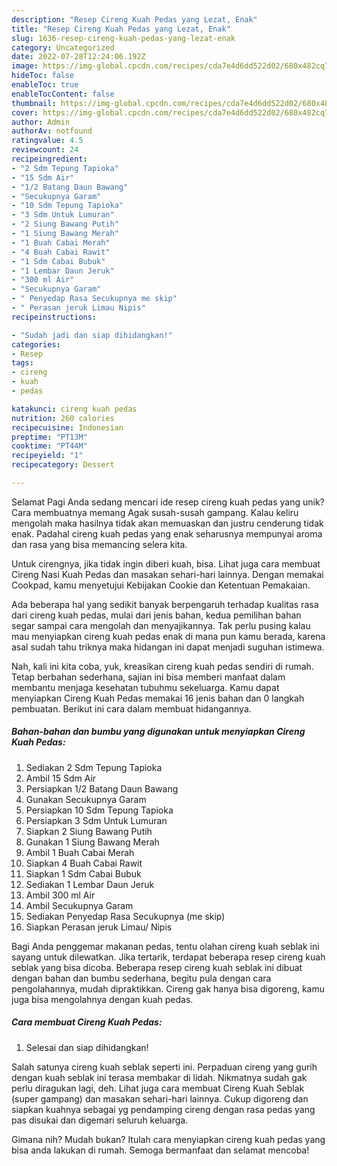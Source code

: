 ```yaml
---
description: "Resep Cireng Kuah Pedas yang Lezat, Enak"
title: "Resep Cireng Kuah Pedas yang Lezat, Enak"
slug: 1636-resep-cireng-kuah-pedas-yang-lezat-enak
category: Uncategorized
date: 2022-07-28T12:24:06.192Z
image: https://img-global.cpcdn.com/recipes/cda7e4d6dd522d02/680x482cq70/cireng-kuah-pedas-foto-resep-utama.jpg
hideToc: false
enableToc: true
enableTocContent: false
thumbnail: https://img-global.cpcdn.com/recipes/cda7e4d6dd522d02/680x482cq70/cireng-kuah-pedas-foto-resep-utama.jpg
cover: https://img-global.cpcdn.com/recipes/cda7e4d6dd522d02/680x482cq70/cireng-kuah-pedas-foto-resep-utama.jpg
author: Admin
authorAv: notfound
ratingvalue: 4.5
reviewcount: 24
recipeingredient:
- "2 Sdm Tepung Tapioka"
- "15 Sdm Air"
- "1/2 Batang Daun Bawang"
- "Secukupnya Garam"
- "10 Sdm Tepung Tapioka"
- "3 Sdm Untuk Lumuran"
- "2 Siung Bawang Putih"
- "1 Siung Bawang Merah"
- "1 Buah Cabai Merah"
- "4 Buah Cabai Rawit"
- "1 Sdm Cabai Bubuk"
- "1 Lembar Daun Jeruk"
- "300 ml Air"
- "Secukupnya Garam"
- " Penyedap Rasa Secukupnya me skip"
- " Perasan jeruk Limau Nipis"
recipeinstructions:

- "Sudah jadi dan siap dihidangkan!"
categories:
- Resep
tags:
- cireng
- kuah
- pedas

katakunci: cireng kuah pedas 
nutrition: 260 calories
recipecuisine: Indonesian
preptime: "PT13M"
cooktime: "PT44M"
recipeyield: "1"
recipecategory: Dessert

---
```



Selamat Pagi Anda sedang mencari ide resep cireng kuah pedas yang unik? Cara membuatnya memang Agak susah-susah gampang. Kalau keliru mengolah maka hasilnya tidak akan memuaskan dan justru cenderung tidak enak. Padahal cireng kuah pedas yang enak seharusnya mempunyai aroma dan rasa yang bisa memancing selera kita.


Untuk cirengnya, jika tidak ingin diberi kuah, bisa. Lihat juga cara membuat Cireng Nasi Kuah Pedas dan masakan sehari-hari lainnya. Dengan memakai Cookpad, kamu menyetujui Kebijakan Cookie dan Ketentuan Pemakaian.

Ada beberapa hal yang sedikit banyak berpengaruh terhadap kualitas rasa dari cireng kuah pedas, mulai dari jenis bahan, kedua pemilihan bahan segar sampai cara mengolah dan menyajikannya. Tak perlu pusing kalau mau menyiapkan cireng kuah pedas enak di mana pun kamu berada, karena asal sudah tahu triknya maka hidangan ini dapat menjadi suguhan istimewa.


Nah, kali ini kita coba, yuk, kreasikan cireng kuah pedas sendiri di rumah. Tetap berbahan sederhana, sajian ini bisa memberi manfaat dalam membantu menjaga kesehatan tubuhmu sekeluarga. Kamu dapat menyiapkan Cireng Kuah Pedas memakai 16 jenis bahan dan 0 langkah pembuatan. Berikut ini cara dalam membuat hidangannya.

<!--inarticleads1-->

##### Bahan-bahan dan bumbu yang digunakan untuk menyiapkan Cireng Kuah Pedas:

1. Sediakan 2 Sdm Tepung Tapioka
1. Ambil 15 Sdm Air
1. Persiapkan 1/2 Batang Daun Bawang
1. Gunakan Secukupnya Garam
1. Persiapkan 10 Sdm Tepung Tapioka
1. Persiapkan 3 Sdm Untuk Lumuran
1. Siapkan 2 Siung Bawang Putih
1. Gunakan 1 Siung Bawang Merah
1. Ambil 1 Buah Cabai Merah
1. Siapkan 4 Buah Cabai Rawit
1. Siapkan 1 Sdm Cabai Bubuk
1. Sediakan 1 Lembar Daun Jeruk
1. Ambil 300 ml Air
1. Ambil Secukupnya Garam
1. Sediakan  Penyedap Rasa Secukupnya (me skip)
1. Siapkan  Perasan jeruk Limau/ Nipis


Bagi Anda penggemar makanan pedas, tentu olahan cireng kuah seblak ini sayang untuk dilewatkan. Jika tertarik, terdapat beberapa resep cireng kuah seblak yang bisa dicoba. Beberapa resep cireng kuah seblak ini dibuat dengan bahan dan bumbu sederhana, begitu pula dengan cara pengolahannya, mudah dipraktikkan. Cireng gak hanya bisa digoreng, kamu juga bisa mengolahnya dengan kuah pedas. 

<!--inarticleads2-->

##### Cara membuat Cireng Kuah Pedas:


1. Selesai dan siap dihidangkan!

Salah satunya cireng kuah seblak seperti ini. Perpaduan cireng yang gurih dengan kuah seblak ini terasa membakar di lidah. Nikmatnya sudah gak perlu diragukan lagi, deh. Lihat juga cara membuat Cireng Kuah Seblak (super gampang) dan masakan sehari-hari lainnya. Cukup digoreng dan siapkan kuahnya sebagai yg pendamping cireng dengan rasa pedas yang pas disukai dan digemari seluruh keluarga. 

Gimana nih? Mudah bukan? Itulah cara menyiapkan cireng kuah pedas yang bisa anda lakukan di rumah. Semoga bermanfaat dan selamat mencoba!

